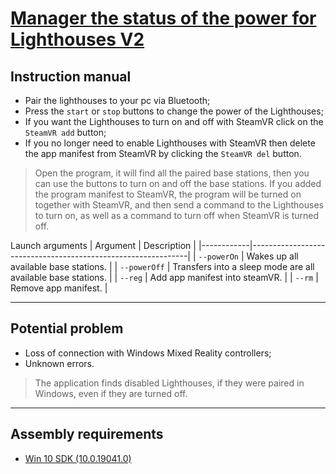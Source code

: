 [Manager the status of the power for Lighthouses V2][github]
=

## Instruction manual ##

* Pair the lighthouses to your pc via Bluetooth;
* Press the `start` or `stop` buttons to change the power of the Lighthouses;
* If you want the Lighthouses to turn on and off with SteamVR click on the `SteamVR add` button;
* If you no longer need to enable Lighthouses with SteamVR then delete the app manifest from SteamVR by clicking the `SteamVR del` button.
> Open the program, it will find all the paired base stations, then you can use the buttons to turn on and off the base stations. If you added the program manifest to SteamVR, the program will be turned on together with SteamVR, and then send a command to the Lighthouses to turn on, as well as a command to turn off when SteamVR is turned off.

Launch arguments 
| Argument   | Description                                                  |
|------------|--------------------------------------------------------------|
| `--powerOn`  | Wakes up all available base stations.                        |
| `--powerOff` | Transfers into a sleep mode are all available base stations. |
| `--reg` | Add app manifest into steamVR. |
| `--rm` | Remove app manifest. |

***
## Potential problem ##
* Loss of connection with Windows Mixed Reality controllers;
* Unknown errors.
>The application finds disabled Lighthouses, if they were paired in Windows, even if they are turned off.
***
## Assembly requirements ##
* [Win 10 SDK (10.0.19041.0)](https://developer.microsoft.com/ru-ru/windows/downloads/sdk-archive/)

[github]:https://github.com/D0rG/LighthouseV2PowerControl